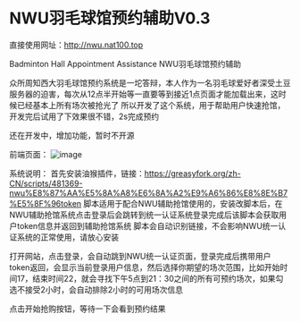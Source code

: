 # NWU羽毛球馆预约辅助V0.3
直接使用网址：http://nwu.nat100.top

Badminton Hall Appointment Assistance  NWU羽毛球馆预约辅助

众所周知西大羽毛球馆预约系统是一坨答辩，本人作为一名羽毛球爱好者深受土豆服务器的迫害，每次从12点半开始等一直要等到接近1点页面才能加载出来，这时候已经基本上所有场次被抢光了
所以开发了这个系统，用于帮助用户快速抢馆，开发完后试用了下效果很不错，2s完成预约

还在开发中，增加功能，暂时不开源


前端页面：
![image](https://github.com/Oyzmandias/NWU_BRS_assistant/assets/69197910/353d2c0e-5745-4f08-b7a5-7220537d1752)


系统说明：
首先安装油猴插件，链接：https://greasyfork.org/zh-CN/scripts/481369-nwu%E8%87%AA%E5%8A%A8%E6%8A%A2%E9%A6%86%E8%8E%B7%E5%8F%96token
脚本适用于配合NWU辅助抢馆使用的，安装改脚本后，在NWU辅助抢馆系统点击登录后会跳转到统一认证系统登录完成后该脚本会获取用户token信息并返回到辅助抢馆系统
脚本会自动识别链接，不会影响NWU统一认证系统的正常使用，请放心安装

打开网站，点击登录，会自动跳到NWU统一认证页面，登录完成后携带用户token返回，会显示当前登录用户信息，然后选择你期望的场次范围，比如开始时间17，结束时间22，就会寻找下午5点到21：30之间的所有可预约场次，如果勾选不接受2小时，会自动排除2小时的可用场次信息

点击开始抢购按钮，等待一下会看到预约结果
